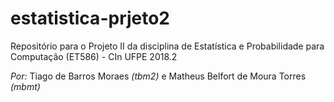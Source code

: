 # estatistica-prjeto2
Repositório para o Projeto II da disciplina de Estatística e Probabilidade para Computação (ET586) - CIn UFPE 2018.2

*Por:* Tiago de Barros Moraes _(tbm2)_ e Matheus Belfort de Moura Torres _(mbmt)_
